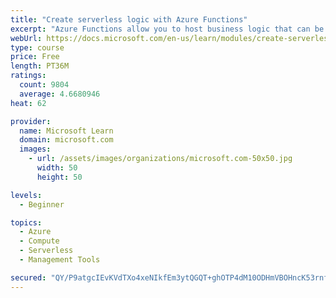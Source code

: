 ```yaml
---
title: "Create serverless logic with Azure Functions"
excerpt: "Azure Functions allow you to host business logic that can be executed without managing or provisioning server infrastructure"
webUrl: https://docs.microsoft.com/en-us/learn/modules/create-serverless-logic-with-azure-functions/
type: course
price: Free
length: PT36M
ratings:
  count: 9804
  average: 4.6680946
heat: 62

provider:
  name: Microsoft Learn
  domain: microsoft.com
  images:
    - url: /assets/images/organizations/microsoft.com-50x50.jpg
      width: 50
      height: 50

levels:
  - Beginner

topics:
  - Azure
  - Compute
  - Serverless
  - Management Tools

secured: "QY/P9atgcIEvKVdTXo4xeNIkfEm3ytQGQT+ghOTP4dM10ODHmVBOHncK53rnf3BxzLUeShBLa3k5wJkXP7iMeIXLFDz6s3kUXaNmrR2w7aI6OnN8DGXYFrdekmuYmzZ0essEpZb9bwE5XlZsJrz8T8ZJ07J5fH1v0Z/yqfYQ640U1P34gDMNd/5InWZ19tdRCcOGp8s+cO6YKrJAulopZl8AnBA/13OzGvX3AdLelPBLYxxHdx9D2bo2jm6eQ0JPrayMMwKv8zyCgDhaeNOlqCh42HkRukk3HWm9Rzi3cVIuXXK9AnLFrDnyQoNlivv8uVGv1xpZdF6Haqo6AGvTk8248BZilpHzj4IXXvocRcLnxcog/o/jHAaHBinoPI6NC4MoG/LV0rxgA96Qf/3edA1oZQpvG5egNtyH8EJo03g=;71T2dWiD5T+rCwjrOTTEkQ=="
---
```


